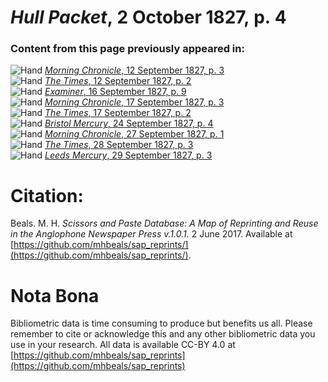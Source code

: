 # *Hull Packet*, 2 October 1827, p. 4  
  
### Content from this page previously appeared in:  
![Hand](http://scissorsandpaste.net/wp-content/uploads/2017/06/smallhandpointer.png) [*Morning Chronicle*, 12 September 1827, p. 3](https://mhbeals.github.io/sap_html/Morning-Chronicle/Morning-Chronicle-12-September-1827-p-3)  
![Hand](http://scissorsandpaste.net/wp-content/uploads/2017/06/smallhandpointer.png) [*The Times*, 12 September 1827, p. 2](https://mhbeals.github.io/sap_html/The-Times/The-Times-12-September-1827-p-2)  
![Hand](http://scissorsandpaste.net/wp-content/uploads/2017/06/smallhandpointer.png) [*Examiner*, 16 September 1827, p. 9](https://mhbeals.github.io/sap_html/Examiner/Examiner-16-September-1827-p-9)  
![Hand](http://scissorsandpaste.net/wp-content/uploads/2017/06/smallhandpointer.png) [*Morning Chronicle*, 17 September 1827, p. 3](https://mhbeals.github.io/sap_html/Morning-Chronicle/Morning-Chronicle-17-September-1827-p-3)  
![Hand](http://scissorsandpaste.net/wp-content/uploads/2017/06/smallhandpointer.png) [*The Times*, 17 September 1827, p. 2](https://mhbeals.github.io/sap_html/The-Times/The-Times-17-September-1827-p-2)  
![Hand](http://scissorsandpaste.net/wp-content/uploads/2017/06/smallhandpointer.png) [*Bristol Mercury*, 24 September 1827, p. 4](https://mhbeals.github.io/sap_html/Bristol-Mercury/Bristol-Mercury-24-September-1827-p-4)  
![Hand](http://scissorsandpaste.net/wp-content/uploads/2017/06/smallhandpointer.png) [*Morning Chronicle*, 27 September 1827, p. 1](https://mhbeals.github.io/sap_html/Morning-Chronicle/Morning-Chronicle-27-September-1827-p-1)  
![Hand](http://scissorsandpaste.net/wp-content/uploads/2017/06/smallhandpointer.png) [*The Times*, 28 September 1827, p. 3](https://mhbeals.github.io/sap_html/The-Times/The-Times-28-September-1827-p-3)  
![Hand](http://scissorsandpaste.net/wp-content/uploads/2017/06/smallhandpointer.png) [*Leeds Mercury*, 29 September 1827, p. 3](https://mhbeals.github.io/sap_html/Leeds-Mercury/Leeds-Mercury-29-September-1827-p-3)  


# Citation: 

Beals. M. H. *Scissors and Paste Database: A Map of Reprinting and Reuse in the Anglophone Newspaper Press v.1.0.1.* 2 June 2017. Available at [https://github.com/mhbeals/sap_reprints/](https://github.com/mhbeals/sap_reprints/). 

# Nota Bona

Bibliometric data is time consuming to produce but benefits us all. Please remember to cite or acknowledge this and any other bibliometric data you use in your research. All data is available CC-BY 4.0 at [https://github.com/mhbeals/sap_reprints](https://github.com/mhbeals/sap_reprints)